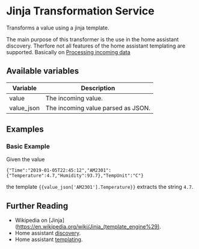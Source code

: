 # Jinja Transformation Service

Transforms a value using a jinja template. 

The main purpose of this transformer is the use in the home assistant discovery. Therfore not all features of the home assistant templating are supported.
Basically on [Processing incoming data](https://www.home-assistant.io/docs/configuration/templating/#processing-incoming-data)

## Available variables

| Variable   | Description                        |
|------------|------------------------------------|
| value      | The incoming value.                |
| value_json | The incoming value parsed as JSON. |

## Examples

### Basic Example

Given the value

```
{"Time":"2019-01-05T22:45:12","AM2301":{"Temperature":4.7,"Humidity":93.7},"TempUnit":"C"}
```

the template `{{value_json['AM2301'].Temperature}}` extracts the string `4.7`.

## Further Reading

* Wikipedia on [Jinja](https://en.wikipedia.org/wiki/Jinja_(template_engine%29).
* Home assistant [discovery](https://www.home-assistant.io/docs/mqtt/discovery/).
* Home assistant [templating](https://www.home-assistant.io/docs/configuration/templating/).
